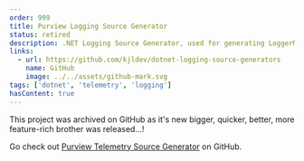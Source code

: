 ```yaml
---
order: 999
title: Purview Logging Source Generator
status: retired
description: .NET Logging Source Generator, used for generating LoggerMessage-based High Performance logging from a custom interface.
links:
  - url: https://github.com/kjldev/dotnet-logging-source-generators
    name: GitHub
    image: ../../assets/github-mark.svg
tags: ['dotnet', 'telemetry', 'logging']
hasContent: true
---
```

This project was archived on GitHub as it's new bigger, quicker, better, more feature-rich brother was released...!

Go check out <a href="https://github.com/kjldev/purview-telemetry-sourcegenerator/" target="_blank">Purview Telemetry Source Generator</a> on GitHub.
